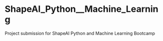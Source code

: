 # ShapeAI_Python__Machine_Learning
Project submission for ShapeAI Python and Machine Learning Bootcamp
